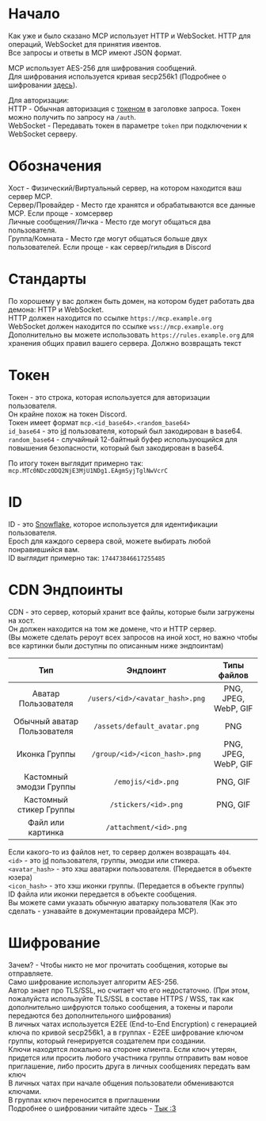# Начало
Как уже и было сказано MCP использует HTTP и WebSocket. HTTP для операций, WebSocket для принятия ивентов.<br>
Все запросы и ответы в MCP имеют JSON формат.<br>

MCP использует AES-256 для шифрования сообщений.<br>
Для шифрования используется кривая secp256k1 (Подробнее о шифровании [здесь](https://github.com/mooncatcp/docs/tree/main/ru/encryption)).<br>

Для авторизации:<br>
HTTP - Обычная авторизация с [токеном](#токен) в заголовке запроса. Токен можно получить по запросу на `/auth`.<br>
WebSocket - Передавать токен в параметре `token` при подключении к WebSocket серверу.<br>

# Обозначения
Хост - Физический/Виртуальный сервер, на котором находится ваш сервер MCP.<br>
Сервер/Провайдер - Место где хранятся и обрабатываются все данные MCP. Если проще - хомсервер<br>
Личные сообщения/Личка - Место где могут общаться два пользователя.<br>
Группа/Комната - Место где могут общаться больше двух пользователей. Если проще - как сервер/гильдия в Discord<br>

# Стандарты
По хорошему у вас должен быть домен, на котором будет работать два демона: HTTP и WebSocket.<br>
HTTP должен находится по ссылке `https://mcp.example.org`<br>
WebSocket должен находится по ссылке `wss://mcp.example.org`<br>
Дополнительно вы можете использовать `https://rules.example.org` для хранения общих правил вашего сервера. Должно возвращать текст<br>

# Токен
Токен - это строка, которая используется для авторизации пользователя.<br>
Он крайне похож на токен Discord.<br>
Токен имеет формат `mcp.<id_base64>.<random_base64>`<br>
`id_base64` - это [id](#id) пользователя, который был закодирован в base64.<br>
`random_base64` - случайный 12-байтный буфер использующийся для повышения безопасности, который был закодирован в base64.<br>

По итогу токен выглядит примерно так: `mcp.MTc0NDczODQ2NjE3MjU1NDg1.EAgmSyjTglNwVcrC`<br>

# ID
ID - это [Snowflake](https://en.wikipedia.org/wiki/Snowflake_ID), которое используется для идентификации пользователя.<br>
Epoch для каждого сервера свой, можете выбирать любой понравившийся вам.<br>
ID выглядит примерно так: `174473846617255485`<br>

# CDN Эндпоинты
CDN - это сервер, который хранит все файлы, которые были загружены на хост.<br>
Он должен находится на том же домене, что и HTTP сервер.<br>
(Вы можете сделать рероут всех запросов на иной хост, но важно чтобы все картинки были доступны по описанным ниже эндпоинтам)<br>

|             Тип             |            Эндпоинт             |     Типы файлов      |
|:---------------------------:|:-------------------------------:|:--------------------:|
|     Аватар Пользователя     | `/users/<id>/<avatar_hash>.png` | PNG, JPEG, WebP, GIF |
| Обычный аватар Пользователя |  `/assets/default_avatar.png`   |         PNG          |
|        Иконка Группы        |  `/group/<id>/<icon_hash>.png`  | PNG, JPEG, WebP, GIF |
|   Кастомный эмодзи Группы   |       `/emojis/<id>.png`        |       PNG, GIF       |
|   Кастомный стикер Группы   |      `/stickers/<id>.png`       |       PNG, GIF       |
|      Файл или картинка      |     `/attachment/<id>.png`      |                      |

Если какого-то из файлов нет, то сервер должен возвращать `404`.<br>
`<id>` - это [id](#id) пользователя, группы, эмодзи или стикера.<br>
`<avatar_hash>` - это хэш аватарки пользователя. (Передается в объекте юзера)<br>
`<icon_hash>` - это хэш иконки группы. (Передается в объекте группы)<br>
ID файла или иконки передается в объекте сообщения.<br>
Вы можете сами указать обычную аватарку пользователя (Как это сделать - узнавайте в документации провайдера MCP).<br>

# Шифрование
Зачем? - Чтобы никто не мог прочитать сообщения, которые вы отправляете.<br>
Само шифрование использует алгоритм AES-256.<br>
Автор знает про TLS/SSL, но считает что его недостаточно. (При этом, пожалуйста используйте TLS/SSL в составе HTTPS / WSS, так как дополнительно шифруются только сообщения, а токены и пароли передаются без дополнительного шифрования)<br>
В личных чатах используется E2EE (End-to-End Encryption) с генерацией ключа по кривой secp256k1, а в группах - E2EE шифрование ключом группы, который генерируется создателем при создании.<br>
Ключи находятся локально на стороне клиента. Если ключ утерян, придется или просить любого участника группы отправить вам новое приглашение, либо просить друга в личных сообщениях передать вам ключ<br>
В личных чатах при начале общения пользователи обмениваются ключами.<br>
В группах ключ переносится в приглашении<br>
Подробнее о шифровании читайте здесь - [Тык :3](https://github.com/mooncatcp/docs/tree/main/ru/encryption)